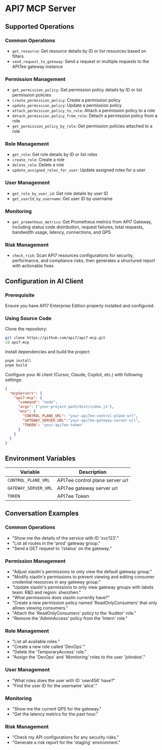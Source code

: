 # API7 MCP Server

## Supported Operations

### Common Operations

- `get_resource`: Get resource details by ID or list resources based on filters
- `send_request_to_gateway`: Send a request or multiple requests to the API7ee gateway instance

### Permission Management

- `get_permission_policy`: Get permission policy details by ID or list permission policies
- `create_permission_policy`: Create a permission policy
- `update_permission_policy`: Update a permission policy
- `attach_permission_policy_to_role`: Attach a permission policy to a role
- `detach_permission_policy_from_role`: Detach a permission policy from a role
- `get_permission_policy_by_role`: Get permission policies attached to a role

### Role Management

- `get_role`: Get role details by ID or list roles
- `create_role`: Create a role
- `delete_role`: Delete a role
- `update_assigned_roles_for_user`: Update assigned roles for a user

### User Management

- `get_role_by_user_id`: Get role details by user ID
- `get_userId_by_username`: Get user ID by username

### Monitoring

- `get_prometheus_metrics`: Get Prometheus metrics from API7 Gateway, including status code distribution, request failures, total requests, bandwidth usage, latency, connections, and QPS

### Risk Management

- `check_risk`: Scan API7 resources configurations for security, performance, and compliance risks, then generates a structured report with actionable fixes

## Configuration in AI Client

### Prerequisite

Ensure you have API7 Enterprise Edition properly installed and configured.

### Using Source Code

Clone the repository:

```bash
git clone https://github.com/api7/api7-mcp.git
cd api7-mcp
```

Install dependencies and build the project:

```bash
pnpm install
pnpm build
```

Configure your AI client (Cursor, Claude, Copilot, etc.) with following settings:

```json
{
  "mcpServers": {
    "api7-mcp": {
      "command": "node",
      "args": ["your-project-path/dist/index.js"],
      "env": {
        "CONTROL_PLANE_URL": "your-api7ee-control-plane-url",
        "GATEWAY_SERVER_URL":"your-api7ee-gateway-server-url",
        "TOKEN": "your-api7ee-token"
      }
    }
  }
}
```

## Environment Variables

| Variable             | Description                     |
| -------------------- | ------------------------------- |
| `CONTROL_PLANE_URL`  | API7ee control plane server url |
| `GATEWAY_SERVER_URL` | API7ee gateway server url       |
| `TOKEN`              | API7ee Token                    |

## Conversation Examples

### Common Operations

- "Show me the details of the service with ID 'svc123'."
- "List all routes in the 'prod' gateway group."
- "Send a GET request to '/status' on the gateway."

### Permission Management

- "Adjust xiaolin's permissions to only view the default gateway group."
- "Modify xiaolin's permissions to prevent viewing and editing consumer credential resources in any gateway group."
- "Update xiaolin's permissions to only view gateway groups with labels team: R&D and region: shenzhen."
- "What permissions does xiaolin currently have?"
- "Create a new permission policy named 'ReadOnlyConsumers' that only allows viewing consumers."
- "Attach the 'ReadOnlyConsumers' policy to the 'Auditor' role."
- "Remove the 'AdminAccess' policy from the 'Intern' role."

### Role Management

- "List all available roles."
- "Create a new role called 'DevOps'."
- "Delete the 'TemporaryAccess' role."
- "Assign the 'DevOps' and 'Monitoring' roles to the user 'johndoe'."

### User Management

- "What roles does the user with ID 'user456' have?"
- "Find the user ID for the username 'alice'."

### Monitoring

- "Show me the current QPS for the gateway."
- "Get the latency metrics for the past hour."

### Risk Management

- "Check my API configurations for any security risks."
- "Generate a risk report for the 'staging' environment."
